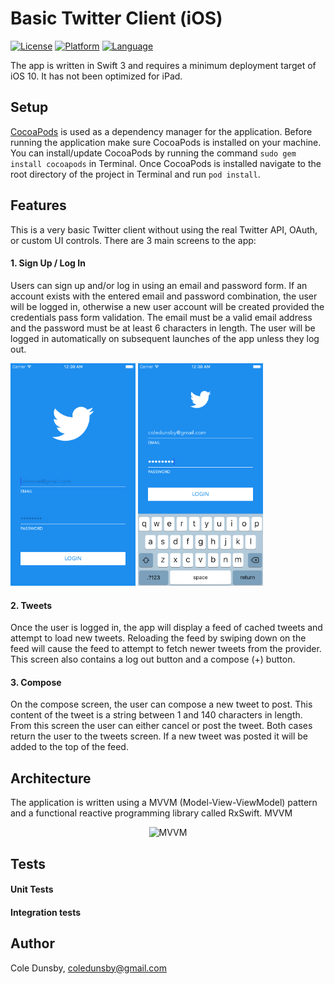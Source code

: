 # Basic Twitter Client (iOS)

[![License](https://img.shields.io/badge/license-MIT-blue.svg?style=flat)](http://cocoapods.org/pods/CDCodabarView)
[![Platform](https://img.shields.io/cocoapods/p/CDCodabarView.svg?style=flat)](http://cocoapods.org/pods/CDCodabarView)
[![Language](http://img.shields.io/badge/language-swift-orange.svg?style=flat
             )](https://developer.apple.com/swift/)

The app is written in Swift 3 and requires a minimum deployment target of iOS 10. It has not been optimized for iPad.

## Setup
[CocoaPods](http://cocoapods.org) is used as a dependency manager for the application. Before running the application make sure CocoaPods is installed on your machine. You can install/update CocoaPods by running the command `sudo gem install cocoapods` in Terminal. Once CocoaPods is installed navigate to the root directory of the project in Terminal and run `pod install`.

## Features
This is a very basic Twitter client without using the real Twitter API, OAuth, or custom UI controls. There are 3 main screens to the app:
#### 1. Sign Up / Log In
Users can sign up and/or log in using an email and password form. If an account exists with the entered email and password combination, the user will be logged in, otherwise a new user account will be created provided the credentials pass form validation. The email must be a valid email address and the password must be at least 6 characters in length. The user will be logged in automatically on subsequent launches of the app unless they log out.

<img src="Screenshots/login1.png" alt="Login 1" style="width: 200px;"/>
<img src="Screenshots/login2.png" alt="Login 2" style="width: 200px;"/>

#### 2. Tweets
Once the user is logged in, the app will display a feed of cached tweets and attempt to load new tweets. Reloading the feed by swiping down on the feed will cause the feed to attempt to fetch newer tweets from the provider. This screen also contains a log out button and a compose (+) button.
#### 3. Compose
On the compose screen, the user can compose a new tweet to post. This content of the tweet is a string between 1 and 140 characters in length. From this screen the user can either cancel or post the tweet. Both cases return the user to the tweets screen. If a new tweet was posted it will be added to the top of the feed.

## Architecture
The application is written using a MVVM (Model-View-ViewModel) pattern and a functional reactive programming library called RxSwift. MVVM

<p align="center"><img src="https://www.devexpress.com/Products/NET/Controls/WPF/i/features/mvvm-light.png" alt="MVVM" style="height: 100px;"/></p>

## Tests
#### Unit Tests
#### Integration tests

## Author

Cole Dunsby, coledunsby@gmail.com
